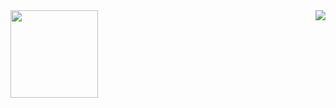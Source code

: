 
<div>
<img align="left" height="140" src="http://tiebapic.baidu.com/forum/w%3D580/sign=c29b9b9ba77eca80120539efa1229712/1f535d08b3de9c82a1d2c4377b81800a18d843db.jpg">
<img align="right" src="https://github-readme-stats.vercel.app/api?username=junhuanchen&hide_title=true&hide_border=true&show_icons=true&include_all_commits=true&line_height=21&bg_color=0,EC6C6C,FFD479,FFFC79,73FA79&theme=graywhite&locale=cn">
</div>
